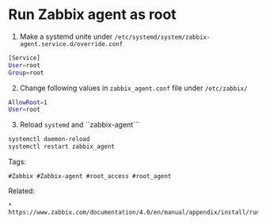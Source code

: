 # Run Zabbix agent as root

1. Make a systemd unite under ```/etc/systemd/system/zabbix-agent.service.d/override.conf```

```bash
[Service]
User=root
Group=root
```

2. Change following values in ```zabbix_agent.conf``` file under ```/etc/zabbix/```
```bash
AllowRoot=1
User=root
```
3. Reload ```systemd``` and ``zabbix-agent```
```bash
systemctl daemon-reload
systemctl restart zabbix_agent
```

Tags:
```
#Zabbix #Zabbix-agent #root_access #root_agent
```

Related:
```
* https://www.zabbix.com/documentation/4.0/en/manual/appendix/install/run_agent_as_root
```
